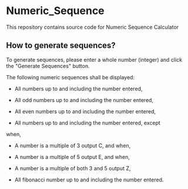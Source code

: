 # Numeric_Sequence
This repository contains source  code for Numeric Sequence  Calculator

## How to generate sequences?

To generate sequences, please enter a whole number (integer) and click the "Generate Sequences" button.

The following numeric sequences shall be displayed:

- All numbers up to and including the number entered,

- All odd numbers up to and including the number entered,

- All even numbers up to and including the number entered,

- All numbers up to and including the number entered, except

when,

- A number is a multiple of 3 output C, and when,

- A number is a multiple of 5 output E, and when,

- A number is a multiple of both 3 and 5 output Z,

- All fibonacci number up to and including the number entered.

